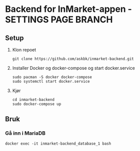 # Backend for InMarket-appen - SETTINGS PAGE BRANCH
## Setup
1. Klon repoet
    ````
    git clone https://github.com/askbk/inmarket-backend.git
    ````
2. Installer Docker og docker-compose og start docker.service
    ````
    sudo pacman -S docker docker-compose
    sudo systemctl start docker.service
    ````
3. Kjør
    ````
    cd inmarket-backend
    sudo docker-compose up
    ````
## Bruk
### Gå inn i MariaDB
````
docker exec -it inmarket-backend_database_1 bash
````
